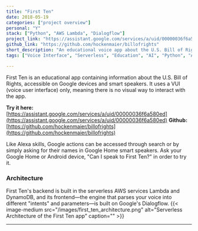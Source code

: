 ```yaml
---
title: "First Ten"
date: 2018-05-19
categories: ["project overview"]
personal: "Y"
stack: ["Python", "AWS Lambda", "Dialogflow"]
project_link: "https://assistant.google.com/services/a/uid/00000036f6a580ed"
github_link: "https://github.com/hockenmaier/billofrights"
short_description: "An educational voice app about the U.S. Bill of Rights, accessible on Google devices and smart speakers."
tags: ["Voice Interface", "Serverless", "Education", "AI", "Python", "AWS Lambda", "Dialogflow", "Rapid Prototyping", "Analytics"]

---
```


First Ten is an educational app containing information about the U.S. Bill of Rights, accessible on Google devices and smart speakers. It uses a VUI (voice user interface) only, meaning there is no visual way to interact with the app.

**Try it here:** [https://assistant.google.com/services/a/uid/00000036f6a580ed](https://assistant.google.com/services/a/uid/00000036f6a580ed)
**Github:** [https://github.com/hockenmaier/billofrights](https://github.com/hockenmaier/billofrights)

Like Alexa skills, Google actions can be accessed through search or by simply asking for their names in Google Home smart speakers. Ask your Google Home or Android device, "Can I speak to First Ten?" in order to try it.

### Architecture

First Ten's backend is built in the serverless AWS services Lambda and DynamoDB, and its frontend—the engine that parses your voice into different "intents" and parameters—is built on Google's Dialogflow.
{{< image-medium
    src="/images/first_ten_architecture.png"
    alt="Serverless Architecture of the First Ten app"
    caption="" >}}


---